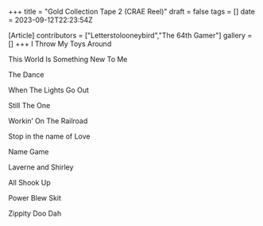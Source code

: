 +++
title = "Gold Collection Tape 2 (CRAE Reel)"
draft = false
tags = []
date = 2023-09-12T22:23:54Z

[Article]
contributors = ["Letterstolooneybird","The 64th Gamer"]
gallery = []
+++
I Throw My Toys Around

This World Is Something New To Me

The Dance

When The Lights Go Out 

Still The One

Workin’ On The Railroad

Stop in the name of Love

Name Game

Laverne and Shirley

All Shook Up

Power Blew Skit

Zippity Doo Dah